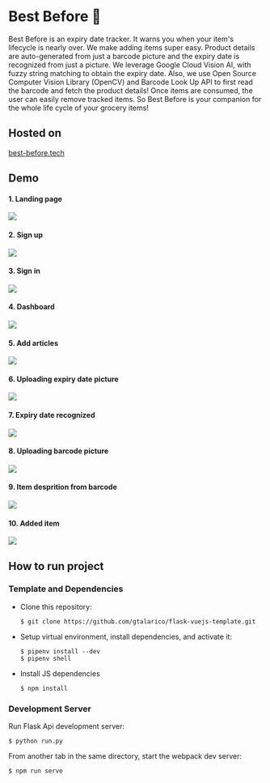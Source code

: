 # Best Before 📅

Best Before is an expiry date tracker. It warns you when your item's lifecycle is nearly over. We make adding items super easy. Product details are auto-generated from just a barcode picture and the expiry date is recognized from just a picture. We leverage Google Cloud Vision AI, with fuzzy string matching to obtain the expiry date. Also, we use Open Source Computer Vision Library (OpenCV) and Barcode Look Up API to first read the barcode and fetch the product details! Once items are consumed, the user can easily remove tracked items. So Best Before is your companion for the whole life cycle of your grocery items!

## Hosted on
[best-before.tech](http://best-before.tech/)

## Demo 
#### 1. Landing page
![](app/images/demo/LandingPage.png)

#### 2. Sign up
![](app/images/demo/register.png)

#### 3. Sign in
![](app/images/demo/login.png)

#### 4. Dashboard
![](app/images/demo/dashboard.png)

#### 5. Add articles
![](app/images/demo/NewArticle.png)

#### 6. Uploading expiry date picture
![](app/images/demo/upload_expiry.png)

#### 7. Expiry date recognized
![](app/images/demo/expiryRecognition.png)

#### 8. Uploading barcode picture
![](app/images/demo/barcodeUpload.png)

#### 9. Item desprition from barcode
![](app/images/demo/automaticBarcode.png)

#### 10. Added item
![](app/images/demo/addedToArticles.png)

## How to run project
### Template and Dependencies
* Clone this repository:

	```
	$ git clone https://github.com/gtalarico/flask-vuejs-template.git
	```

* Setup virtual environment, install dependencies, and activate it:

	```
	$ pipenv install --dev
	$ pipenv shell
	```

* Install JS dependencies

	```
	$ npm install
	```

### Development Server

Run Flask Api development server:

```
$ python run.py
```

From another tab in the same directory, start the webpack dev server:

```
$ npm run serve
```

